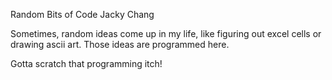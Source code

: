 Random Bits of Code 
Jacky Chang

Sometimes, random ideas come up in my life, like figuring out excel cells or drawing ascii art. Those ideas are programmed here.

Gotta scratch that programming itch!